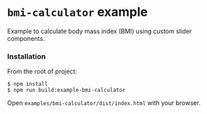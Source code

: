 # `bmi-calculator` example

Example to calculate body mass index (BMI) using custom slider components.

### Installation

From the root of project:

```
$ npm install
$ npm run build:example-bmi-calculator
```

Open `examples/bmi-calculator/dist/index.html` with your browser.

